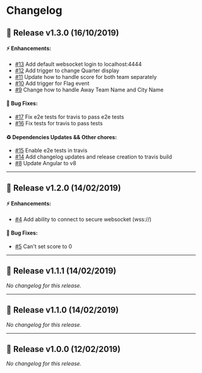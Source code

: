 # Changelog

## :rocket: Release v1.3.0 (16/10/2019)

#### :zap: Enhancements:

- [#13](https://github.com/umens/gones-streamer/issues/13) Add default websocket login to localhost:4444
- [#12](https://github.com/umens/gones-streamer/issues/12) Add trigger to change Quarter display
- [#11](https://github.com/umens/gones-streamer/issues/11) Update how to handle score for both team separately
- [#10](https://github.com/umens/gones-streamer/issues/10) Add trigger for Flag event
- [#9](https://github.com/umens/gones-streamer/issues/9) Change how to handle Away Team Name and City Name

#### :hammer: Bug Fixes:

- [#17](https://github.com/umens/gones-streamer/issues/17) Fix e2e tests for travis to pass e2e tests
- [#16](https://github.com/umens/gones-streamer/issues/16) Fix tests for travis to pass tests

#### :recycle: Dependencies Updates && Other chores:

- [#15](https://github.com/umens/gones-streamer/issues/15) Enable e2e tests in travis
- [#14](https://github.com/umens/gones-streamer/issues/14) Add changelog updates and release creation to travis build
- [#8](https://github.com/umens/gones-streamer/issues/8) Update Angular to v8

---

## :rocket: Release v1.2.0 (14/02/2019)

#### :zap: Enhancements:

- [#4](https://github.com/umens/gones-streamer/issues/4) Add ability to connect to secure websocket (wss://)

#### :hammer: Bug Fixes:

- [#5](https://github.com/umens/gones-streamer/issues/5) Can't set score to 0

---

## :rocket: Release v1.1.1 (14/02/2019)
*No changelog for this release.*

---

## :rocket: Release v1.1.0 (14/02/2019)
*No changelog for this release.*

---

## :rocket: Release v1.0.0 (12/02/2019)
*No changelog for this release.*
